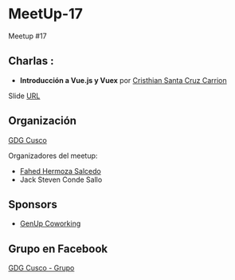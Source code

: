 # MeetUp-17
Meetup #17

## Charlas :

- **Introducción a Vue.js y Vuex**  por [Cristhian Santa Cruz Carrion](https://github.com/dgafz) 

Slide [URL](https://speakerdeck.com/thian/introduccion-a-vue-dot-js)

## Organización 
[GDG Cusco](https://github.com/GDG-Cusco)

Organizadores del meetup:

- [Fahed Hermoza Salcedo](https://github.com/FahedHermoza)
- Jack Steven Conde Sallo

## Sponsors
 - [GenUp Coworking](https://www.facebook.com/coworking.cusco/)

## Grupo en Facebook 
[GDG Cusco - Grupo](https://www.facebook.com/gdgcusco/)
